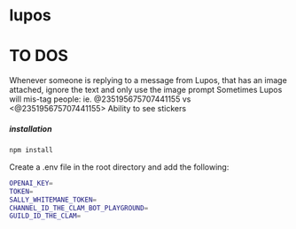 # lupos

# TO DOS
Whenever someone is replying to a message from Lupos, that has an image attached, ignore the text and only use the image prompt
Sometimes Lupos will mis-tag people: ie. @235195675707441155 vs <@235195675707441155>
Ability to see stickers


##### installation
```bash
npm install
```

Create a .env file in the root directory and add the following:
```bash
OPENAI_KEY=
TOKEN=
SALLY_WHITEMANE_TOKEN=
CHANNEL_ID_THE_CLAM_BOT_PLAYGROUND=
GUILD_ID_THE_CLAM=
```
